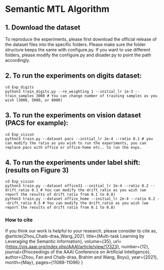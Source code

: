 # Semantic MTL Algorithm



## 1. Download the dataset

To reproduce the experiments, please first download the official release of the dataset files into the specific folders. Please make sure the folder structure keeps the same with configure.py. If you want to use different folders, please modify the configure.py and dloader.py to point the path accordingly.


## 2. To run the experiments on digits dataset:
	cd Exp_digits
	python3 train_digits.py --re_weighting 1 --initial_lr 1e-3 --train_samples 3000 # You can change number of training samples as you wish (3000, 5000, or 8000)
	  
## 3. To run the experiments on vision dataset (PACS for example):
	cd Exp_vision
	python3 train.py --dataset pacs --initial_lr 2e-4 --ratio 0.1 # you can modify the ratio as you wish to run the experiments, you can replace pacs with office or office-home etc.. to run the exps.	


## 4. To run the experiments under label shift: (results on Figure 3)
 	cd Exp_vision
	python3 train.py --dataset office31 --initial_lr 2e-4 --ratio 0.2 --drift_ratio 0.1 # You can modify the drift_ratio as you wish (we report the results of drift ratio from 0.1 to 0.8)
	python3 train.py --dataset office_home --initial_lr 2e-4 --ratio 0.2 --drift_ratio 0.5 # You can modify the drift_ratio as you wish (we report the results of drift ratio from 0.1 to 0.8)

### How to cite
If you think our work is helpful to your research, please consider to cite as,
	@article{Zhou_Chaib-draa_Wang_2021, 
		title={Multi-task Learning by Leveraging the Semantic Information}, 
		volume={35}, 
		url={https://ojs.aaai.org/index.php/AAAI/article/view/17323}, 
		number={12}, 
		journal={Proceedings of the AAAI Conference on Artificial Intelligence}, 
		author={Zhou, Fan and Chaib-draa, Brahim and Wang, Boyu}, year={2021}, month={May}, pages={11088-11096} }

	  

